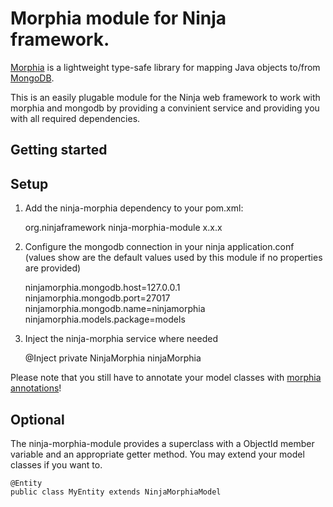 Morphia module for Ninja framework.
=====================
[Morphia][1] is a lightweight type-safe library for mapping Java objects to/from [MongoDB][2].

This is an easily plugable module for the Ninja web framework to work with morphia and mongodb by providing a convinient service and providing you with all required dependencies.

Getting started
---------------

Setup
-----

1) Add the ninja-morphia dependency to your pom.xml:

    <dependency>
        <groupId>org.ninjaframework</groupId>
        <artifactId>ninja-morphia-module</artifactId>
        <version>x.x.x</version>
    </dependency>

2) Configure the mongodb connection in your ninja application.conf (values show are the default values used by this module if no properties are provided)
	
	ninjamorphia.mongodb.host=127.0.0.1
	ninjamorphia.mongodb.port=27017
	ninjamorphia.mongodb.name=ninjamorphia
	ninjamorphia.models.package=models

3) Inject the ninja-morphia service where needed

	@Inject
	private NinjaMorphia ninjaMorphia

Please note that you still have to annotate your model classes with [morphia annotations][3]!

Optional
-----

The ninja-morphia-module provides a superclass with a ObjectId member variable and an appropriate getter method. You may extend your model classes if you want to.

	@Entity
	public class MyEntity extends NinjaMorphiaModel


  [1]: https://github.com/mongodb/morphia
  [2]: http://www.mongodb.org/
  [3]: https://github.com/mongodb/morphia/wiki/GettingStarted